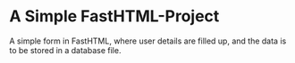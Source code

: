 # A Simple FastHTML-Project

A simple form in FastHTML,  where user details are filled up, and the data is to be stored in a database file.
